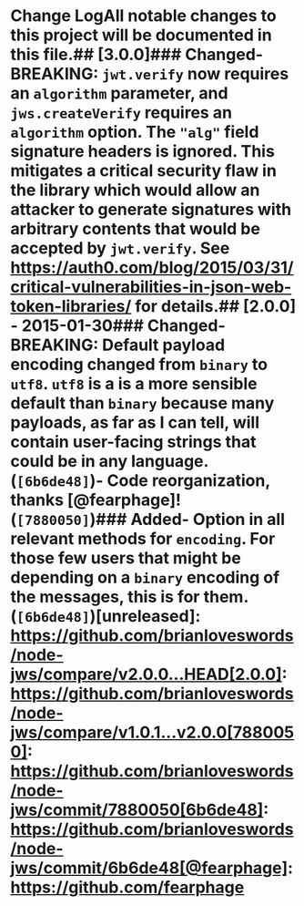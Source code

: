 # Change LogAll notable changes to this project will be documented in this file.## [3.0.0]### Changed- **BREAKING**: `jwt.verify` now requires an `algorithm` parameter, and  `jws.createVerify` requires an `algorithm` option. The `"alg"` field  signature headers is ignored. This mitigates a critical security flaw  in the library which would allow an attacker to generate signatures with  arbitrary contents that would be accepted by `jwt.verify`. See  https://auth0.com/blog/2015/03/31/critical-vulnerabilities-in-json-web-token-libraries/  for details.## [2.0.0] - 2015-01-30### Changed- **BREAKING**: Default payload encoding changed from `binary` to  `utf8`. `utf8` is a is a more sensible default than `binary` because  many payloads, as far as I can tell, will contain user-facing  strings that could be in any language. (<code>[6b6de48]</code>)- Code reorganization, thanks [@fearphage]! (<code>[7880050]</code>)### Added- Option in all relevant methods for `encoding`. For those few users  that might be depending on a `binary` encoding of the messages, this  is for them. (<code>[6b6de48]</code>)[unreleased]: https://github.com/brianloveswords/node-jws/compare/v2.0.0...HEAD[2.0.0]: https://github.com/brianloveswords/node-jws/compare/v1.0.1...v2.0.0[7880050]: https://github.com/brianloveswords/node-jws/commit/7880050[6b6de48]: https://github.com/brianloveswords/node-jws/commit/6b6de48[@fearphage]: https://github.com/fearphage
